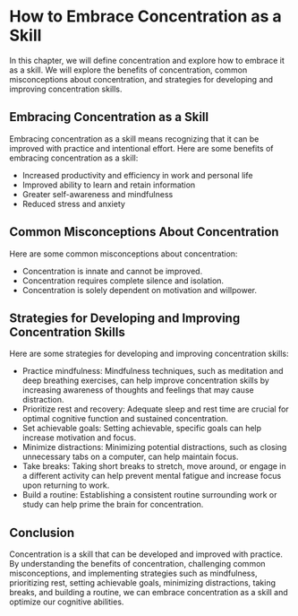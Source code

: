 How to Embrace Concentration as a Skill
==========================================================================

In this chapter, we will define concentration and explore how to embrace it as a skill. We will explore the benefits of concentration, common misconceptions about concentration, and strategies for developing and improving concentration skills.

Embracing Concentration as a Skill
----------------------------------

Embracing concentration as a skill means recognizing that it can be improved with practice and intentional effort. Here are some benefits of embracing concentration as a skill:

* Increased productivity and efficiency in work and personal life
* Improved ability to learn and retain information
* Greater self-awareness and mindfulness
* Reduced stress and anxiety

Common Misconceptions About Concentration
-----------------------------------------

Here are some common misconceptions about concentration:

* Concentration is innate and cannot be improved.
* Concentration requires complete silence and isolation.
* Concentration is solely dependent on motivation and willpower.

Strategies for Developing and Improving Concentration Skills
------------------------------------------------------------

Here are some strategies for developing and improving concentration skills:

* Practice mindfulness: Mindfulness techniques, such as meditation and deep breathing exercises, can help improve concentration skills by increasing awareness of thoughts and feelings that may cause distraction.
* Prioritize rest and recovery: Adequate sleep and rest time are crucial for optimal cognitive function and sustained concentration.
* Set achievable goals: Setting achievable, specific goals can help increase motivation and focus.
* Minimize distractions: Minimizing potential distractions, such as closing unnecessary tabs on a computer, can help maintain focus.
* Take breaks: Taking short breaks to stretch, move around, or engage in a different activity can help prevent mental fatigue and increase focus upon returning to work.
* Build a routine: Establishing a consistent routine surrounding work or study can help prime the brain for concentration.

Conclusion
----------

Concentration is a skill that can be developed and improved with practice. By understanding the benefits of concentration, challenging common misconceptions, and implementing strategies such as mindfulness, prioritizing rest, setting achievable goals, minimizing distractions, taking breaks, and building a routine, we can embrace concentration as a skill and optimize our cognitive abilities.
